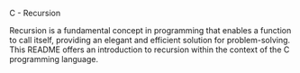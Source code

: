 C - Recursion

Recursion is a fundamental concept in programming that enables a function to call itself, providing an elegant and efficient solution for problem-solving. This README offers an introduction to recursion within the context of the C programming language.